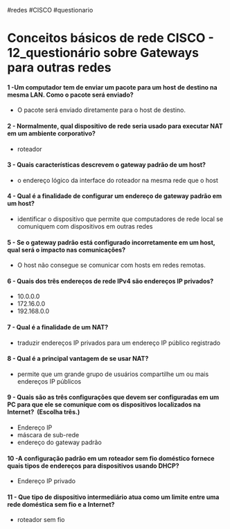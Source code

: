 #redes #CISCO #questionario
# Conceitos básicos de rede CISCO - 12_questionário sobre Gateways para outras redes

#### 1 -Um computador tem de enviar um pacote para um host de destino na mesma LAN. Como o pacote será enviado?

- O pacote será enviado diretamente para o host de destino.

#### 2 - Normalmente, qual dispositivo de rede seria usado para executar NAT em um ambiente corporativo?

- roteador

#### 3 - Quais características descrevem o gateway padrão de um host?

- o endereço lógico da interface do roteador na mesma rede que o host

#### 4 - Qual é a finalidade de configurar um endereço de gateway padrão em um host?

- identificar o dispositivo que permite que computadores de rede local se comuniquem com dispositivos em outras redes

#### 5 - Se o gateway padrão está configurado incorretamente em um host, qual será o impacto nas comunicações?

- O host não consegue se comunicar com hosts em redes remotas.

#### 6 - Quais dos três endereços de rede IPv4 são endereços IP privados?

- 10.0.0.0
- 172.16.0.0
- 192.168.0.0

#### 7 - Qual é a finalidade de um NAT?

- traduzir endereços IP privados para um endereço IP público registrado

#### 8 - Qual é a principal vantagem de se usar NAT?

- permite que um grande grupo de usuários compartilhe um ou mais endereços IP públicos

#### 9 - Quais são as três configurações que devem ser configuradas em um PC para que ele se comunique com os dispositivos localizados na Internet?  (Escolha três.)

- Endereço IP
- máscara de sub-rede
- endereço do gateway padrão

#### 10 -A configuração padrão em um roteador sem fio doméstico fornece quais tipos de endereços para dispositivos usando DHCP?

- Endereço IP privado

#### 11 - Que tipo de dispositivo intermediário atua como um limite entre uma rede doméstica sem fio e a Internet?

- roteador sem fio

